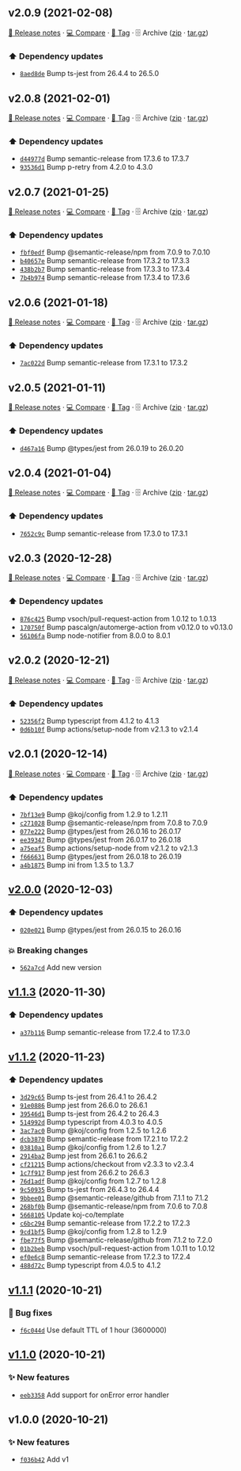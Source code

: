 ## v2.0.9 (2021-02-08)

[📝 Release notes](https://github.com/koj-co/unqueue/releases/tag/v2.0.9) · [💻 Compare](https://github.com/koj-co/unqueue/compare/v2.0.8...v2.0.9) · [🔖 Tag](https://github.com/koj-co/unqueue/tree/v2.0.9) · 🗄️ Archive ([zip](https://github.com/koj-co/unqueue/archive/v2.0.9.zip) · [tar.gz](https://github.com/koj-co/unqueue/archive/v2.0.9.tar.gz))

### ⬆️ Dependency updates

- [`8aed8de`](https://github.com/koj-co/unqueue/commit/8aed8de)  Bump ts-jest from 26.4.4 to 26.5.0

## v2.0.8 (2021-02-01)

[📝 Release notes](https://github.com/koj-co/unqueue/releases/tag/v2.0.8) · [💻 Compare](https://github.com/koj-co/unqueue/compare/v2.0.7...v2.0.8) · [🔖 Tag](https://github.com/koj-co/unqueue/tree/v2.0.8) · 🗄️ Archive ([zip](https://github.com/koj-co/unqueue/archive/v2.0.8.zip) · [tar.gz](https://github.com/koj-co/unqueue/archive/v2.0.8.tar.gz))

### ⬆️ Dependency updates

- [`d44977d`](https://github.com/koj-co/unqueue/commit/d44977d)  Bump semantic-release from 17.3.6 to 17.3.7
- [`93536d1`](https://github.com/koj-co/unqueue/commit/93536d1)  Bump p-retry from 4.2.0 to 4.3.0

## v2.0.7 (2021-01-25)

[📝 Release notes](https://github.com/koj-co/unqueue/releases/tag/v2.0.7) · [💻 Compare](https://github.com/koj-co/unqueue/compare/v2.0.6...v2.0.7) · [🔖 Tag](https://github.com/koj-co/unqueue/tree/v2.0.7) · 🗄️ Archive ([zip](https://github.com/koj-co/unqueue/archive/v2.0.7.zip) · [tar.gz](https://github.com/koj-co/unqueue/archive/v2.0.7.tar.gz))

### ⬆️ Dependency updates

- [`fbf0edf`](https://github.com/koj-co/unqueue/commit/fbf0edf)  Bump @semantic-release/npm from 7.0.9 to 7.0.10
- [`b40657e`](https://github.com/koj-co/unqueue/commit/b40657e)  Bump semantic-release from 17.3.2 to 17.3.3
- [`438b2b7`](https://github.com/koj-co/unqueue/commit/438b2b7)  Bump semantic-release from 17.3.3 to 17.3.4
- [`7b4b974`](https://github.com/koj-co/unqueue/commit/7b4b974)  Bump semantic-release from 17.3.4 to 17.3.6

## v2.0.6 (2021-01-18)

[📝 Release notes](https://github.com/koj-co/unqueue/releases/tag/v2.0.6) · [💻 Compare](https://github.com/koj-co/unqueue/compare/v2.0.5...v2.0.6) · [🔖 Tag](https://github.com/koj-co/unqueue/tree/v2.0.6) · 🗄️ Archive ([zip](https://github.com/koj-co/unqueue/archive/v2.0.6.zip) · [tar.gz](https://github.com/koj-co/unqueue/archive/v2.0.6.tar.gz))

### ⬆️ Dependency updates

- [`7ac022d`](https://github.com/koj-co/unqueue/commit/7ac022d)  Bump semantic-release from 17.3.1 to 17.3.2

## v2.0.5 (2021-01-11)

[📝 Release notes](https://github.com/koj-co/unqueue/releases/tag/v2.0.5) · [💻 Compare](https://github.com/koj-co/unqueue/compare/v2.0.4...v2.0.5) · [🔖 Tag](https://github.com/koj-co/unqueue/tree/v2.0.5) · 🗄️ Archive ([zip](https://github.com/koj-co/unqueue/archive/v2.0.5.zip) · [tar.gz](https://github.com/koj-co/unqueue/archive/v2.0.5.tar.gz))

### ⬆️ Dependency updates

- [`d467a16`](https://github.com/koj-co/unqueue/commit/d467a16)  Bump @types/jest from 26.0.19 to 26.0.20

## v2.0.4 (2021-01-04)

[📝 Release notes](https://github.com/koj-co/unqueue/releases/tag/v2.0.4) · [💻 Compare](https://github.com/koj-co/unqueue/compare/v2.0.3...v2.0.4) · [🔖 Tag](https://github.com/koj-co/unqueue/tree/v2.0.4) · 🗄️ Archive ([zip](https://github.com/koj-co/unqueue/archive/v2.0.4.zip) · [tar.gz](https://github.com/koj-co/unqueue/archive/v2.0.4.tar.gz))

### ⬆️ Dependency updates

- [`7652c9c`](https://github.com/koj-co/unqueue/commit/7652c9c)  Bump semantic-release from 17.3.0 to 17.3.1

## v2.0.3 (2020-12-28)

[📝 Release notes](https://github.com/koj-co/unqueue/releases/tag/v2.0.3) · [💻 Compare](https://github.com/koj-co/unqueue/compare/v2.0.2...v2.0.3) · [🔖 Tag](https://github.com/koj-co/unqueue/tree/v2.0.3) · 🗄️ Archive ([zip](https://github.com/koj-co/unqueue/archive/v2.0.3.zip) · [tar.gz](https://github.com/koj-co/unqueue/archive/v2.0.3.tar.gz))

### ⬆️ Dependency updates

- [`876c425`](https://github.com/koj-co/unqueue/commit/876c425)  Bump vsoch/pull-request-action from 1.0.12 to 1.0.13
- [`170750f`](https://github.com/koj-co/unqueue/commit/170750f)  Bump pascalgn/automerge-action from v0.12.0 to v0.13.0
- [`56106fa`](https://github.com/koj-co/unqueue/commit/56106fa)  Bump node-notifier from 8.0.0 to 8.0.1

## v2.0.2 (2020-12-21)

[📝 Release notes](https://github.com/koj-co/unqueue/releases/tag/v2.0.2) · [💻 Compare](https://github.com/koj-co/unqueue/compare/v2.0.1...v2.0.2) · [🔖 Tag](https://github.com/koj-co/unqueue/tree/v2.0.2) · 🗄️ Archive ([zip](https://github.com/koj-co/unqueue/archive/v2.0.2.zip) · [tar.gz](https://github.com/koj-co/unqueue/archive/v2.0.2.tar.gz))

### ⬆️ Dependency updates

- [`52356f2`](https://github.com/koj-co/unqueue/commit/52356f2)  Bump typescript from 4.1.2 to 4.1.3
- [`0d6b10f`](https://github.com/koj-co/unqueue/commit/0d6b10f)  Bump actions/setup-node from v2.1.3 to v2.1.4

## v2.0.1 (2020-12-14)

[📝 Release notes](https://github.com/koj-co/unqueue/releases/tag/v2.0.1) · [💻 Compare](https://github.com/koj-co/unqueue/compare/v2.0.0...v2.0.1) · [🔖 Tag](https://github.com/koj-co/unqueue/tree/v2.0.1) · 🗄️ Archive ([zip](https://github.com/koj-co/unqueue/archive/v2.0.1.zip) · [tar.gz](https://github.com/koj-co/unqueue/archive/v2.0.1.tar.gz))

### ⬆️ Dependency updates

- [`7bf13e9`](https://github.com/koj-co/unqueue/commit/7bf13e9)  Bump @koj/config from 1.2.9 to 1.2.11
- [`c271028`](https://github.com/koj-co/unqueue/commit/c271028)  Bump @semantic-release/npm from 7.0.8 to 7.0.9
- [`077e222`](https://github.com/koj-co/unqueue/commit/077e222)  Bump @types/jest from 26.0.16 to 26.0.17
- [`ee39347`](https://github.com/koj-co/unqueue/commit/ee39347)  Bump @types/jest from 26.0.17 to 26.0.18
- [`a75eaf5`](https://github.com/koj-co/unqueue/commit/a75eaf5)  Bump actions/setup-node from v2.1.2 to v2.1.3
- [`f666631`](https://github.com/koj-co/unqueue/commit/f666631)  Bump @types/jest from 26.0.18 to 26.0.19
- [`a4b1875`](https://github.com/koj-co/unqueue/commit/a4b1875)  Bump ini from 1.3.5 to 1.3.7

## [v2.0.0](https://github.com/koj-co/unqueue/compare/v1.1.3...v2.0.0) (2020-12-03)

### ⬆️ Dependency updates

- [`020e021`](https://github.com/koj-co/unqueue/commit/020e021)  Bump @types/jest from 26.0.15 to 26.0.16

### 💥 Breaking changes

- [`562a7cd`](https://github.com/koj-co/unqueue/commit/562a7cd)  Add new version

## [v1.1.3](https://github.com/koj-co/unqueue/compare/v1.1.2...v1.1.3) (2020-11-30)

### ⬆️ Dependency updates

- [`a37b116`](https://github.com/koj-co/unqueue/commit/a37b116)  Bump semantic-release from 17.2.4 to 17.3.0

## [v1.1.2](https://github.com/koj-co/unqueue/compare/v1.1.1...v1.1.2) (2020-11-23)

### ⬆️ Dependency updates

- [`3d29c65`](https://github.com/koj-co/unqueue/commit/3d29c65)  Bump ts-jest from 26.4.1 to 26.4.2
- [`91e0886`](https://github.com/koj-co/unqueue/commit/91e0886)  Bump jest from 26.6.0 to 26.6.1
- [`39546d1`](https://github.com/koj-co/unqueue/commit/39546d1)  Bump ts-jest from 26.4.2 to 26.4.3
- [`514992d`](https://github.com/koj-co/unqueue/commit/514992d)  Bump typescript from 4.0.3 to 4.0.5
- [`3ac7ac0`](https://github.com/koj-co/unqueue/commit/3ac7ac0)  Bump @koj/config from 1.2.5 to 1.2.6
- [`dcb3870`](https://github.com/koj-co/unqueue/commit/dcb3870)  Bump semantic-release from 17.2.1 to 17.2.2
- [`03810a1`](https://github.com/koj-co/unqueue/commit/03810a1)  Bump @koj/config from 1.2.6 to 1.2.7
- [`2914ba2`](https://github.com/koj-co/unqueue/commit/2914ba2)  Bump jest from 26.6.1 to 26.6.2
- [`cf21215`](https://github.com/koj-co/unqueue/commit/cf21215)  Bump actions/checkout from v2.3.3 to v2.3.4
- [`1c7f917`](https://github.com/koj-co/unqueue/commit/1c7f917)  Bump jest from 26.6.2 to 26.6.3
- [`76d1adf`](https://github.com/koj-co/unqueue/commit/76d1adf)  Bump @koj/config from 1.2.7 to 1.2.8
- [`9c50935`](https://github.com/koj-co/unqueue/commit/9c50935)  Bump ts-jest from 26.4.3 to 26.4.4
- [`9bbee01`](https://github.com/koj-co/unqueue/commit/9bbee01)  Bump @semantic-release/github from 7.1.1 to 7.1.2
- [`268bf0b`](https://github.com/koj-co/unqueue/commit/268bf0b)  Bump @semantic-release/npm from 7.0.6 to 7.0.8
- [`5668105`](https://github.com/koj-co/unqueue/commit/5668105)  Update koj-co/template
- [`c6bc294`](https://github.com/koj-co/unqueue/commit/c6bc294)  Bump semantic-release from 17.2.2 to 17.2.3
- [`9cd1bf5`](https://github.com/koj-co/unqueue/commit/9cd1bf5)  Bump @koj/config from 1.2.8 to 1.2.9
- [`fbe77f5`](https://github.com/koj-co/unqueue/commit/fbe77f5)  Bump @semantic-release/github from 7.1.2 to 7.2.0
- [`01b2beb`](https://github.com/koj-co/unqueue/commit/01b2beb)  Bump vsoch/pull-request-action from 1.0.11 to 1.0.12
- [`ef0e6c8`](https://github.com/koj-co/unqueue/commit/ef0e6c8)  Bump semantic-release from 17.2.3 to 17.2.4
- [`488d72c`](https://github.com/koj-co/unqueue/commit/488d72c)  Bump typescript from 4.0.5 to 4.1.2

## [v1.1.1](https://github.com/koj-co/unqueue/compare/v1.1.0...v1.1.1) (2020-10-21)

### 🐛 Bug fixes

- [`f6c044d`](https://github.com/koj-co/unqueue/commit/f6c044d)  Use default TTL of 1 hour (3600000)

## [v1.1.0](https://github.com/koj-co/unqueue/compare/v1.0.0...v1.1.0) (2020-10-21)

### ✨ New features

- [`eeb3358`](https://github.com/koj-co/unqueue/commit/eeb3358)  Add support for onError error handler

## v1.0.0 (2020-10-21)

### ✨ New features

- [`f036b42`](https://github.com/koj-co/unqueue/commit/f036b42)  Add v1

